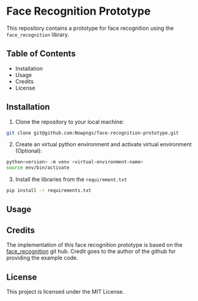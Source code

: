 # Face Recognition Prototype
This repository contains a prototype for face recognition using the `face_recognition` library.

## Table of Contents
- Installation
- Usage
- Credits
- License

## Installation
1. Clone the repository to your local machine:
```sh
git clone git@github.com:Nowpngs/face-recognition-prototype.git
```
2. Create an virtual python environment and activate virtual environment (Optional):
```sh
python<version> -m venv <virtual-environment-name>
source env/bin/activate
```
3. Install the libraries from the `requirement.txt`
```sh
pip install -r requirements.txt
```

## Usage

## Credits
The implementation of this face recognition prototype is based on the [face_recognition](https://github.com/ageitgey/face_recognition/) git hub. Credit goes to the author of the github for providing the example code.

## License
This project is licensed under the MIT License.
